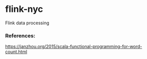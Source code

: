 # flink-nyc

Flink data processing

### References:

https://janzhou.org/2015/scala-functional-programming-for-word-count.html
